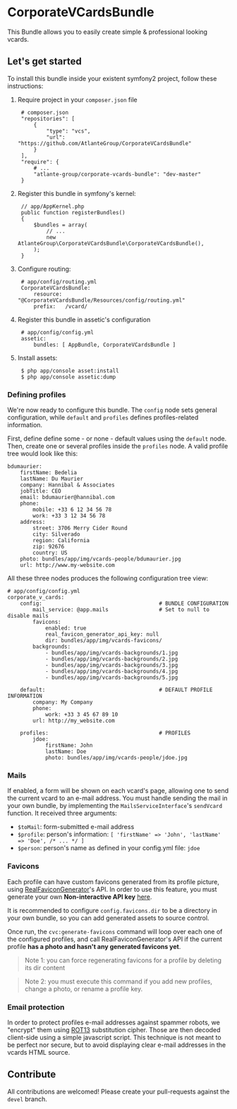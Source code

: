 # CorporateVCardsBundle
This Bundle allows you to easily create simple & professional looking vcards.

## Let's get started
To install this bundle inside your existent symfony2 project, follow these instructions:

1. Require project in your `composer.json` file

        # composer.json
        "repositories": [
            {
                "type": "vcs",
                "url": "https://github.com/AtlanteGroup/CorporateVCardsBundle"
            }
        ],
        "require": {
            # ...
            "atlante-group/corporate-vcards-bundle": "dev-master"
        }

2. Register this bundle in symfony's kernel:

        // app/AppKernel.php
        public function registerBundles()
        {
            $bundles = array(
                // ...
                new AtlanteGroup\CorporateVCardsBundle\CorporateVCardsBundle(),
            );
        }

3. Configure routing:

        # app/config/routing.yml
        CorporateVCardsBundle:
            resource: "@CorporateVCardsBundle/Resources/config/routing.yml"
            prefix:   /vcard/

4. Register this bundle in assetic's configuration

        # app/config/config.yml
        assetic:
            bundles: [ AppBundle, CorporateVCardsBundle ]

5. Install assets:

        $ php app/console asset:install
        $ php app/console assetic:dump


### Defining profiles
We're now ready to configure this bundle. The `config` node sets general configuration, while `default` and `profiles`
defines profiles-related information.

First, define define some - or none - default values using the `default` node. Then, create one or several profiles inside
the `profiles` node. A valid profile tree would look like this:

    bdumaurier:
        firstName: Bedelia
        lastName: Du Maurier
        company: Hannibal & Associates
        jobTitle: CEO
        email: bdumaurier@hannibal.com
        phone:
            mobile: +33 6 12 34 56 78
            work: +33 3 12 34 56 78
        address:
            street: 3706 Merry Cider Round
            city: Silverado
            region: California
            zip: 92676
            country: US
        photo: bundles/app/img/vcards-people/bdumaurier.jpg
        url: http://www.my-website.com

All these three nodes produces the following configuration tree view:

    # app/config/config.yml
    corporate_v_cards:
        config:                                     # BUNDLE CONFIGURATION
            mail_service: @app.mails                # Set to null to disable mails
            favicons:
                enabled: true
                real_favicon_generator_api_key: null
                dir: bundles/app/img/vcards-favicons/
            backgrounds:
                - bundles/app/img/vcards-backgrounds/1.jpg
                - bundles/app/img/vcards-backgrounds/2.jpg
                - bundles/app/img/vcards-backgrounds/3.jpg
                - bundles/app/img/vcards-backgrounds/4.jpg
                - bundles/app/img/vcards-backgrounds/5.jpg
            
        default:                                    # DEFAULT PROFILE INFORMATION
            company: My Company
            phone:
                work: +33 3 45 67 89 10
            url: http://my_website.com
            
        profiles:                                   # PROFILES
            jdoe:
                firstName: John
                lastName: Doe
                photo: bundles/app/img/vcards-people/jdoe.jpg

### Mails
If enabled, a form will be shown on each vcard's page, allowing one to send the current vcard to an e-mail address.
You must handle sending the mail in your own bundle, by implementing the `MailsServiceInterface`'s `sendVcard` function. It received three arguments:

 - `$toMail`: form-submitted e-mail address
 - `$profile`: person's information: `[ 'firstName' => 'John', 'lastName' => 'Doe', /* ... */ ]`
 - `$person`: person's name as defined in your config.yml file: `jdoe` 

### Favicons
Each profile can have custom favicons generated from its profile picture, using [RealFaviconGenerator](https://realfavicongenerator.net/)'s API.
In order to use this feature, you must generate your own **Non-interactive API key** [here](https://realfavicongenerator.net/api/).

It is recommended to configure `config.favicons.dir` to be a directory in your own bundle, so you can add generated assets to source control.

Once run, the `cvc:generate-favicons` command will loop over each one of the configured profiles, and call RealFaviconGenerator's API
if the current profile **has a photo and hasn't any generated favicons yet**.

> Note 1: you can force regenerating favicons for a profile by deleting its dir content

> Note 2: you must execute this command if you add new profiles, change a photo, or rename a profile key.

### Email protection
In order to protect profiles e-mail addresses against spammer robots, we "encrypt" them using [ROT13](https://en.wikipedia.org/wiki/ROT13) 
substitution cipher. Those are then decoded client-side using a simple javascript script. This technique is not meant to be perfect
nor secure, but to avoid displaying clear e-mail addresses in the vcards HTML source.

## Contribute
All contributions are welcomed! Please create your pull-requests against the `devel` branch.
